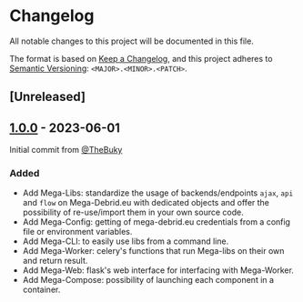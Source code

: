 # Changelog

All notable changes to this project will be documented in this file.

The format is based on [Keep a Changelog](https://keepachangelog.com/en/1.1.0/),
and this project adheres to [Semantic Versioning](https://semver.org/spec/v2.0.0.html): `<MAJOR>.<MINOR>.<PATCH>`.

## [Unreleased]

## [1.0.0] - 2023-06-01

Initial commit from [@TheBuky](https://github.com/TheBuky)

### Added

- Add Mega-Libs: standardize the usage of backends/endpoints `ajax`, `api` and `flow` on Mega-Debrid.eu
  with dedicated objects and offer the possibility of re-use/import them in your own source code.
- Add Mega-Config: getting of mega-debrid.eu credentials from a config file or environment variables.
- Add Mega-CLI: to easily use libs from a command line.
- Add Mega-Worker: celery's functions that run Mega-libs on their own and return result.
- Add Mega-Web: flask's web interface for interfacing with Mega-Worker.
- Add Mega-Compose: possibility of launching each component in a container.

[1.0.0]: https://github.com/TheBuky/Mega-Debrid/releases/tag/v1.0.0
